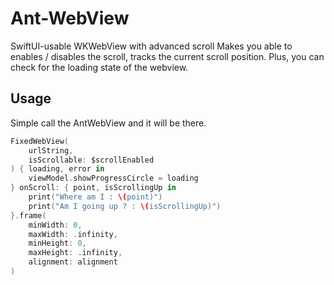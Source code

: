 # Ant-WebView
SwiftUI-usable WKWebView with advanced scroll
Makes you able to enables / disables the scroll, tracks the current scroll position.
Plus, you can check for the loading state of the webview.

## Usage
Simple call the AntWebView and it will be there.
```Swift
FixedWebView(
    urlString,
    isScrollable: $scrollEnabled
) { loading, error in
    viewModel.showProgressCircle = loading
} onScroll: { point, isScrollingUp in
    print("Where am I : \(point)")
    print("Am I going up ? : \(isScrollingUp)")
}.frame(
    minWidth: 0,
    maxWidth: .infinity,
    minHeight: 0,
    maxHeight: .infinity,
    alignment: alignment
)
```

